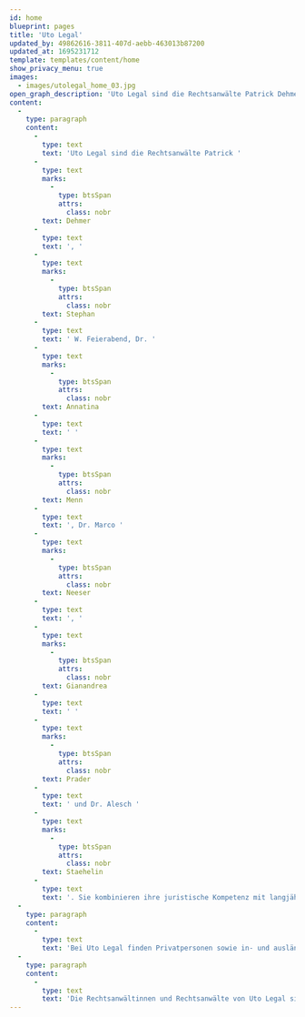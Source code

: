 ```yaml
---
id: home
blueprint: pages
title: 'Uto Legal'
updated_by: 49862616-3811-407d-aebb-463013b87200
updated_at: 1695231712
template: templates/content/home
show_privacy_menu: true
images:
  - images/utolegal_home_03.jpg
open_graph_description: 'Uto Legal sind die Rechtsanwälte Patrick Dehmer, Stephan W. Feierabend, Dr. Annatina Menn, Dr. Marco Neeser, Gianandrea Prader und Dr. Alesch Staehelin. Sie kombinieren ihre juristische Kompetenz mit langjähriger Erfahrung und fundierten branchenspezifischen Kenntnissen. Im Interesse ihrer Klientinnen und Klienten streben sie stets nach massgeschneiderten, effizienten und kreativen Lösungen. Persönlich, leidenschaftlich und auf den Punkt.'
content:
  -
    type: paragraph
    content:
      -
        type: text
        text: 'Uto Legal sind die Rechtsanwälte Patrick '
      -
        type: text
        marks:
          -
            type: btsSpan
            attrs:
              class: nobr
        text: Dehmer
      -
        type: text
        text: ', '
      -
        type: text
        marks:
          -
            type: btsSpan
            attrs:
              class: nobr
        text: Stephan
      -
        type: text
        text: ' W. Feierabend, Dr. '
      -
        type: text
        marks:
          -
            type: btsSpan
            attrs:
              class: nobr
        text: Annatina
      -
        type: text
        text: ' '
      -
        type: text
        marks:
          -
            type: btsSpan
            attrs:
              class: nobr
        text: Menn
      -
        type: text
        text: ', Dr. Marco '
      -
        type: text
        marks:
          -
            type: btsSpan
            attrs:
              class: nobr
        text: Neeser
      -
        type: text
        text: ', '
      -
        type: text
        marks:
          -
            type: btsSpan
            attrs:
              class: nobr
        text: Gianandrea
      -
        type: text
        text: ' '
      -
        type: text
        marks:
          -
            type: btsSpan
            attrs:
              class: nobr
        text: Prader
      -
        type: text
        text: ' und Dr. Alesch '
      -
        type: text
        marks:
          -
            type: btsSpan
            attrs:
              class: nobr
        text: Staehelin
      -
        type: text
        text: '. Sie kombinieren ihre juristische Kompetenz mit langjähriger Erfahrung und fundierten branchenspezifischen Kenntnissen. Im Interesse ihrer Klientinnen und Klienten streben sie stets nach massgeschneiderten, effizienten und kreativen Lösungen. Persönlich, leidenschaftlich und auf den Punkt.'
  -
    type: paragraph
    content:
      -
        type: text
        text: 'Bei Uto Legal finden Privatpersonen sowie in- und ausländische Unternehmen diverser Branchen, insbesondere der Kultur- und Kreativwirtschaft, der Medien-, Unterhaltungs- und Kommunikationsbranche sowie der Tech-, IT-, Telekom- und Daten-Industrie, bei allen rechtlichen Fragen Unterstützung.'
  -
    type: paragraph
    content:
      -
        type: text
        text: 'Die Rechtsanwältinnen und Rechtsanwälte von Uto Legal sind beratend und prozessierend tätig und vor allen Schweizer Zivil-, Straf- und Verwaltungsgerichten zugelassen. Bei Bedarf können sie auf ein nationales und internationales Netzwerk von weiteren spezialisierten Rechtsanwältinnen und Rechtsanwälten, Steuerexpert/innen sowie sonstigen Dienstleistern zurückgreifen.'
---
```

